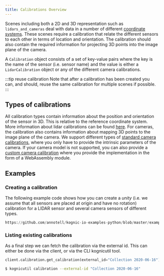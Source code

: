 ```yaml
---
title: Calibrations Overview
---
```


Scenes including both a 2D and 3D representation such as `lidars_and_cameras` deal with data in a number of different 
[coordinate systems](../coordinate_systems.md). These scenes require a calibration that relate the different sensors to
each other in terms of location and orientation. The calibration should also contain the required information for 
projecting 3D points into the image plane of the camera.

A `Calibration` object consists of a set of key-value pairs where the key is the name of the sensor (i.e. sensor name) 
and the value is either a `LidarCalibration` object or any of the different camera calibrations.

:::tip reuse calibration
Note that after a calibration has been created you can, and should, reuse the same calibration for multiple scenes if possible.
:::

## Types of calibrations

All calibration types contain information about the position and orientation of the sensor in 3D. This is relative to
the reference coordinate system. More information about lidar calibrations can be found [here](lidars.md). For cameras, the calibration also contains information about mapping 3D points to the
image plane of the camera. We support different types of [standard camera calibrations](cameras-standard.md), where you only
have to provide the intrinsic parameters of the camera. If your camera model is not supported, you can also provide
a [custom camera calibration](cameras-custom.md) where you provide the implementation in the form of a WebAssembly module.

## Examples

### Creating a calibration

The following example code shows how you can create a *unity* (i.e. we assume that all sensors are placed at origin and have no rotation)
calibration for a LIDAR sensor and several camera sensors of different types.

```python reference
https://github.com/annotell/kognic-io-examples-python/blob/master/examples/calibration/calibration.py
```

### Listing existing calibrations

As a final step we can fetch the calibration via the external id. This can either be done via the client, or via the CLI 
kognicutil tool.

```python
client.calibration.get_calibration(external_id="Collection 2020-06-16")
```

```bash
$ kognicutil calibration --external-id "Collection 2020-06-16"
```
